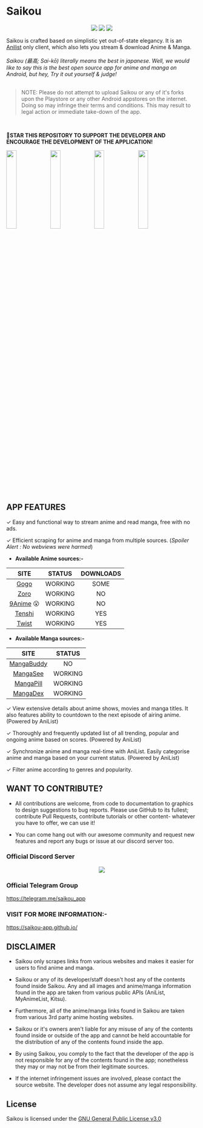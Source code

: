 # **Saikou**
<p align="center">
   <a href="https://discord.gg/5TXAWTU5qr"><img src="https://img.shields.io/badge/Discord-7289DA?style=for-the-badge&logo=discord&logoColor=white"></a>
   <a href="https://telegram.me/saikou_app" ><img src="https://img.shields.io/badge/Telegram-2CA5E0?style=for-the-badge&logo=telegram&logoColor=white"></a> 
   <a href="https://github.com/saikou-app/saikou/releases"><img src="https://img.shields.io/badge/Android-3DDC84?style=for-the-badge&logo=android&logoColor=white"></a>
</p>

Saikou is crafted based on simplistic yet out-of-state elegancy. It is an [Anilist](https://anilist.co/) only client, which also lets you stream & download Anime & Manga. 
<br><br>
<i>Saikou (最高; Sai-kō) literally means the best in japanese. Well, we would like to say this is the best open source app for anime and manga on Android, but hey, Try it out yourself & judge!
</i> 
<br>
<br>

> NOTE: Please do not attempt to upload Saikou or any of it's forks upon the Playstore or any other Android appstores on the internet. Doing so may infringe their terms and conditions. This may result to legal action or immediate take-down of the app.

<br>

**🌟STAR THIS REPOSITORY TO SUPPORT THE DEVELOPER AND ENCOURAGE THE DEVELOPMENT OF THE APPLICATION!**

<img src="https://cdn.discordapp.com/attachments/754674374598197350/938901226140102756/Screenshot_2022-02-03-21-57-29-17_f4add486f0ca06883ca4fa789e77e31e.jpg" style="width: 23%" /><img src="https://cdn.discordapp.com/attachments/754674374598197350/938901225238298635/Screenshot_2022-02-03-21-57-58-19_f4add486f0ca06883ca4fa789e77e31e.jpg" style="width: 23%" /><img src="https://cdn.discordapp.com/attachments/754674374598197350/938901492394508409/Screenshot_2022-02-03-21-58-58-28_f4add486f0ca06883ca4fa789e77e31e.jpg" style="width: 23%" /><img src="https://cdn.discordapp.com/attachments/754674374598197350/938901492121882624/Screenshot_2022-02-03-21-59-07-16_f4add486f0ca06883ca4fa789e77e31e.jpg" style=" width: 23%" />
## APP FEATURES

✓ Easy and functional way to stream anime and read manga, free with no ads.

✓ Efficient scraping for anime and manga from multiple sources. (_Spoiler Alert : No webviews were harmed_)

  * **Available Anime sources:-** 


| SITE                       | STATUS  | DOWNLOADS |
|:--------------------------:|:-------:|:---------:|
| [Gogo](https://gogoanime.cm)       | WORKING | SOME      |
| [Zoro](https://zoro.to)            | WORKING | NO        |
| [9Anime](https://animekisa.in) 😮  | WORKING | NO        |
| [Tenshi](https://tenshi.moe)       | WORKING | YES       |
| [Twist](https://twist.moe)         | WORKING | YES       |

 
  * **Available Manga sources:-** 
 
| SITE                                  | STATUS  |
|:-------------------------------------:|:-------:|
| [MangaBuddy](https://mangabuddy.com/) | NO |
| [MangaSee](https://mangasee123.com/)  | WORKING |
| [MangaPill](https://mangapill.com/)   | WORKING |
| [MangaDex](https://mangadex.org/)     | WORKING |

✓ View extensive details about anime shows, movies and manga titles. It also features ability to countdown to the next episode of airing anime. (Powered by AniList)

✓ Thoroughly and frequently updated list of all trending, popular and ongoing anime based on scores. (Powered by AniList)

✓ Synchronize anime and manga real-time with AniList. Easily categorise anime and manga based on your current status. (Powered by AniList)

✓ Filter anime according to genres and popularity.

## WANT TO CONTRIBUTE?

- All contributions are welcome, from code to documentation to graphics to design suggestions to bug reports. Please use GitHub to its fullest; contribute Pull Requests, contribute tutorials or other content- whatever you have to offer, we can use it!

- You can come hang out with our awesome community and request new features and report any bugs or issue at our discord server too.

### Official Discord Server

<p align="center">
 <a href="https://discord.gg/5TXAWTU5qr">
  <img src="https://invidget.switchblade.xyz/5TXAWTU5qr">
 </a>
</p>

### Official Telegram Group

https://telegram.me/saikou_app

### VISIT FOR MORE INFORMATION:-

https://saikou-app.github.io/

## DISCLAIMER

* Saikou only scrapes links from various websites and makes it easier for users to find anime and manga. 

* Saikou or any of its developer/staff doesn't host any of the contents found inside Saikou. Any and all images and anime/manga information found in the app are taken from various public APIs (AniList, MyAnimeList, Kitsu). 

* Furthermore, all of the anime/manga links found in Saikou are taken from various 3rd party anime hosting websites.

* Saikou or it's owners aren't liable for any misuse of any of the contents found inside or outside of the app and cannot be held accountable for the distribution of any of the contents found inside the app. 

* By using Saikou, you comply to the fact that the developer of the app is not responsible for any of the contents found in the app; nonetheless they may or may not be from their legitimate sources. 

* If the internet infringement issues are involved, please contact the source website. The developer does not assume any legal responsibility.

## License

Saikou is licensed under the [GNU General Public License v3.0](LICENSE.md)
